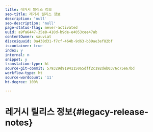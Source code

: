 ```yaml
---
title: 레거시 릴리스 정보
seo-title: 레거시 릴리스 정보
description: 'null'
seo-description: 'null'
page-status-flag: never-activated
uuid: a9fa6447-35e8-410d-b9de-e4053cee47ab
contentOwner: sauviat
discoiquuid: 0a438d31-f7cf-464b-9d63-b39ae3ef82bf
iscontainer: true
index: y
internal: n
snippet: y
translation-type: ht
source-git-commit: 579329d9194115065dff2c192deb0376c75e67bd
workflow-type: ht
source-wordcount: '11'
ht-degree: 100%

---
```



# 레거시 릴리스 정보{#legacy-release-notes}

